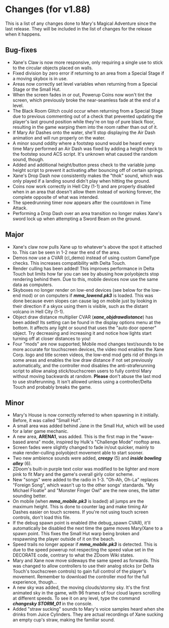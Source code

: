 # Changes (for v1.88)
This is a list of any changes done to Mary's Magical Adventure since the last release. They will be included in the list of changes for the release when it happens.
## Bug-fixes
* Xane's Claw is now more responsive, only requiring a single use to stick to the circular objects placed on walls.
* Fixed division by zero error if returning to an area from a Special Stage if a moving skybox is in use.
* Areas now correctly set level variables when returning from a Special Stage or the Small Hut.
* When the screen fades in or out, Powerup Coins now won't tint the screen, which previously broke the near-seamless fade at the end of a level.
* The Black Room Glitch could occur when returning from a Special Stage due to previous commenting out of a check that prevented updating the player's last ground position while they're on top of pure black floor, resulting in the game warping them into the room rather than out of it.
* If Mary Air Dashes onto the water, she'll stop displaying the Air Dash animation and will run properly on the water.
* A minor sound oddity where a footstep sound would be heard every time Mary performed an Air Dash was fixed by adding a height check to the footstep sound ACS script. It's unknown what caused the random sound, though.
* Added and additional height/button press check to the variable jump height script to prevent it activating after bouncing off of certain springs.
* Xane's Drop Dash now consistently makes the "thok" sound, which was only played if a landing sound didn't play when hitting the ground.
* Coins now work correctly in Hell City (1-1) and are properly disabled when in an area that doesn't allow them instead of working forever, the complete opposite of what was intended.
* The speedrunning timer now appears after the countdown in Time Attack.
* Performing a Drop Dash over an area transition no longer makes Xane's sword lock up when attempting a Sword Beam on the ground.
## Major
* Xane's claw now pulls Xane up to whatever's above the spot it attached to. This can be seen in 1-2 near the end of the area.
* Demos now use a CVAR (cl_demo) instead of using custom GameType checks. This increases compatibility with Delta Touch.
* Render culling has been added! This improves performance in Delta Touch but limits how far you can see by abusing how polyobjects stop rendering behind them. Due to this, mobile devices now use the same data as computers.
* Skyboxes no longer render on low-end devices (see below for the low-end mod) or on computers if ***mma_lowend.pk3*** is loaded. This was done because even slopes can cause lag on mobile just by looking in their direction if a skyox using them is visible, such as the distant volcano in Hell City (1-1).
* Object draw distance multiplier CVAR (***xane_objdrawdistance***) has been added! Its setting can be found in the display options menu at the bottom. It affects any light or sound that uses the "auto door opener" object. Try decreasing and increasing it and notice how lights start turning off at closer distances to you!
* Four "mods" are now supported; Mobile mod changes text/sounds to be more accurate for touchscreen devices, the video mod enables the Xane Corp. logo and title screen videos, the low-end mod gets rid of things in some areas and enables the low draw distance if not set previously automatically, and the controller mod disables the anti-straferunning script to allow analog stick/touchscreen users to fully control Mary without moving backwards at random. **Please** don't abuse the last mod to use straferunning. It isn't allowed unless using a controller/Delta Touch and probably breaks the game.
## Minor
* Mary's House is now correctly referred to when spawning in it initially. Before, it was called "Small Hut".
* A small area was added behind Jane in the Small Hut, which will be used for a later game mechanic.
* A new area, **ARENA1**, was added. This is the first map in the "wave-based arena" mode, inspired by Hulk's "Challenge Mode" rooftop area.
* Screen fades were slightly changed to fade in/out quicker, mainly to make render-culling polyobject movement able to start sooner.
* Two new ambience sounds were added, ***creepy*** (5) and ***inside bowling alley*** (6).
* ZDoom's built-in purple text color was modified to be lighter and more pink to fit Mary and the game's overall girly color scheme.
* New "songs" were added to the radio in 1-3. "Oh-Ah, Oh-La" replaces "Foreign Song", which wasn't up to the other songs' standards. "My Michael Floatie" and "Monster Finger Owl" are the new ones, the latter sounding better.
* On mobile (when ***mma_mobile.pk3*** is loaded) all jumps are the maximum height. This is done to counter lag and make timing Air Dashes easier on touch screens. If you're not using touch screen controls, don't load this file.
* If the debug spawn point is enabled (the debug_spawn CVAR), it'll automatically be disabled the next time the game moves Mary/Xane to a spawn point. This fixes the Small Hut warp being broken and respawning the player outside of it on the beach.
* Speed trails no longer appear if ***mma_mobile.pk3*** is detected. This is due to the speed powerup not respecting the speed value set in the DECORATE code, contrary to what the ZDoom Wiki states.
* Mary and Xane now move sideways the same speed as forwards. This was changed to allow controllers to use their analog sticks (or Delta Touch's touchscreen controls) to gain full control of the player's movement. Remember to download the controller mod for the full experience, though...
* A new sky was added, the moving clouds/stormy sky. It's the first animated sky in the game, with 96 frames of four cloud layers scrolling at different speeds. To see it on any level, type the command ***changesky STORM_01*** in the console.
* Added "straw sucking" sounds to Mary's voice samples heard when she drinks from Juice Cylinders. They are actual recordings of Xane sucking an empty cup's straw, making the familiar sound.
